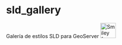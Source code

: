 # sld_gallery
Galería de estilos SLD para GeoServer
<img src="https://drive.google.com/open?id=0BywdSf0rIvPqU3FNVS1oRFU1Smc.png" alt="Smiley face" height="42" width="42">

